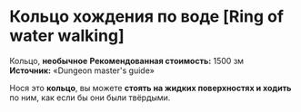 # Кольцо хождения по воде [Ring of water walking]

Кольцо, **необычное**
**Рекомендованная стоимость:** 1500 зм
**Источник:** «Dungeon master's guide»

Нося это **кольцо**, вы можете **стоять на жидких поверхностях и ходить** по ним, как если бы они были твёрдыми.